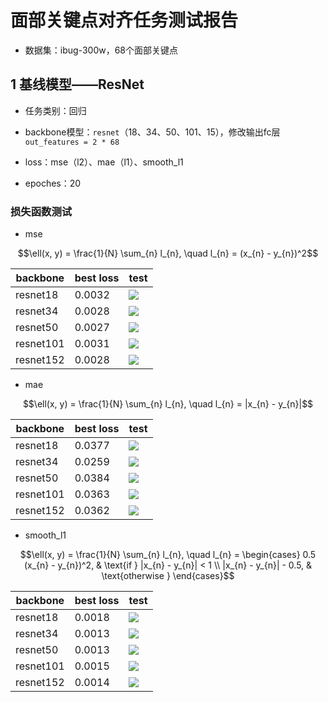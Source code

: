 # 面部关键点对齐任务测试报告

* 数据集：ibug-300w，68个面部关键点

## 1 基线模型——ResNet

* 任务类别：回归

* backbone模型：`resnet`（18、34、50、101、15），修改输出fc层`out_features = 2 * 68`

* loss：mse（l2）、mae（l1）、smooth_l1

* epoches：20

### 损失函数测试

* mse

$$\ell(x, y) = \frac{1}{N} \sum_{n} l_{n}, \quad l_{n} = (x_{n} - y_{n})^2$$

| backbone | best loss | test |
| --- | --- | --- |
| resnet18 | 0.0032 | ![](./img/landmark_baseline_resnet18_criterion_mse_0.png) |
| resnet34 | 0.0028 | ![](./img/landmark_baseline_resnet34_criterion_mse_0.png) |
| resnet50 | 0.0027 | ![](./img/landmark_baseline_resnet50_criterion_mse_0.png) |
| resnet101 | 0.0031 | ![](./img/landmark_baseline_resnet101_criterion_mse_0.png) |
| resnet152 | 0.0028 | ![](./img/landmark_baseline_resnet152_criterion_mse_0.png) |

* mae

$$\ell(x, y) = \frac{1}{N} \sum_{n} l_{n}, \quad l_{n} = |x_{n} - y_{n}|$$

| backbone | best loss | test |
| --- | --- | --- |
| resnet18 | 0.0377 | ![](./img/landmark_baseline_resnet18_criterion_mae_0.png) |
| resnet34 | 0.0259 | ![](./img/landmark_baseline_resnet34_criterion_mae_0.png) |
| resnet50 | 0.0384 | ![](./img/landmark_baseline_resnet50_criterion_mae_0.png) |
| resnet101 | 0.0363 | ![](./img/landmark_baseline_resnet101_criterion_mae_0.png) |
| resnet152 | 0.0362 | ![](./img/landmark_baseline_resnet152_criterion_mae_0.png) |

* smooth_l1

$$\ell(x, y) = \frac{1}{N} \sum_{n} l_{n}, \quad l_{n} =
\begin{cases}
    0.5 (x_{n} - y_{n})^2, & \text{if } |x_{n} - y_{n}| < 1 \\
    |x_{n} - y_{n}| - 0.5, & \text{otherwise }
\end{cases}$$

| backbone | best loss | test |
| --- | --- | --- |
| resnet18 | 0.0018 | ![](./img/landmark_baseline_resnet18_criterion_smooth_l1_0.png) |
| resnet34 | 0.0013 | ![](./img/landmark_baseline_resnet34_criterion_smooth_l1_0.png) |
| resnet50 | 0.0013 | ![](./img/landmark_baseline_resnet50_criterion_smooth_l1_0.png) |
| resnet101 | 0.0015 | ![](./img/landmark_baseline_resnet101_criterion_smooth_l1_0.png) |
| resnet152 | 0.0014 | ![](./img/landmark_baseline_resnet152_criterion_smooth_l1_0.png) |
